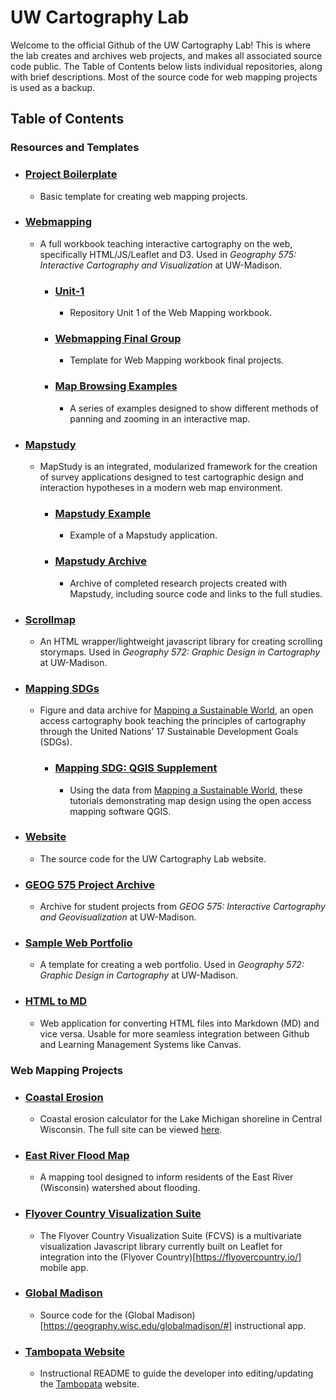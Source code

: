 # UW Cartography Lab
Welcome to the official Github of the UW Cartography Lab! This is where the lab creates and archives web projects, and makes all associated source code public. The Table of Contents below lists individual repositories, along with brief descriptions. Most of the source code for web mapping projects is used as a backup. 

## Table of Contents
### Resources and Templates
- ### [Project Boilerplate](https://github.com/uwcartlab/Project-Boilerplate) ###
    * Basic template for creating web mapping projects.
- ### [Webmapping](https://github.com/uwcartlab/webmapping) ###
    * A full workbook teaching interactive cartography on the web, specifically HTML/JS/Leaflet and D3. Used in _Geography 575: Interactive Cartography and Visualization_ at UW-Madison.
        * ### [Unit-1](https://github.com/uwcartlab/unit-1) ###
            * Repository Unit 1 of the Web Mapping workbook.
        * ### [Webmapping Final Group](https://github.com/uwcartlab/webmapping_final_group) ###
            * Template for Web Mapping workbook final projects.
        * ### [Map Browsing Examples](https://github.com/uwcartlab/map-browsing-examples) ###
            * A series of examples designed to show different methods of panning and zooming in an interactive map.
- ### [Mapstudy](https://github.com/uwcartlab/mapstudy) ###
    * MapStudy is an integrated, modularized framework for the creation of survey applications designed to test cartographic design and interaction hypotheses in a modern web map environment.
        * ### [Mapstudy Example](https://github.com/uwcartlab/mapstudy_walkthrough/tree/master)
            * Example of a Mapstudy application.
        * ### [Mapstudy Archive](https://github.com/uwcartlab/mapstudy_archive) ###
            * Archive of completed research projects created with Mapstudy, including source code and links to the full studies.
- ### [Scrollmap](https://github.com/uwcartlab/scrollmap/tree/main?tab=readme-ov-file)
    * An HTML wrapper/lightweight javascript library for creating scrolling storymaps. Used in _Geography 572: Graphic Design in Cartography_ at UW-Madison.
- ### [Mapping SDGs](https://github.com/uwcartlab/MappingSDGs) ###
    * Figure and data archive for [Mapping a Sustainable World](https://digitallibrary.un.org/record/3898826), an open access cartography book teaching the principles of cartography through the United Nations’ 17 Sustainable Development Goals (SDGs).
        * ### [Mapping SDG: QGIS Supplement](https://github.com/uwcartlab/MappingSDGsTechnicalSupplement) ###
            * Using the data from [Mapping a Sustainable World](https://digitallibrary.un.org/record/3898826), these tutorials demonstrating map design using the open access mapping software QGIS.
- ### [Website](https://github.com/uwcartlab/website) ###
    * The source code for the UW Cartography Lab website. 
- ### [GEOG 575 Project Archive](https://github.com/uwcartlab/G575_Archive) ###
    * Archive for student projects from _GEOG 575: Interactive Cartography and Geovisualization_ at UW-Madison.
- ### [Sample Web Portfolio](https://github.com/uwcartlab/sample-572-portfolio) ###
    * A template for creating a web portfolio. Used in _Geography 572: Graphic Design in Cartography_ at UW-Madison.
- ### [HTML to MD](https://github.com/uwcartlab/html-to-md)
    * Web application for converting HTML files into Markdown (MD) and vice versa. Usable for more seamless integration between Github and Learning Management Systems like Canvas.
 
### Web Mapping Projects
- ### [Coastal Erosion](https://github.com/uwcartlab/coastal-erosion) ###
    * Coastal erosion calculator for the Lake Michigan shoreline in Central Wisconsin. The full site can be viewed [here](https://uwcartlab.github.io/coastal-erosion/).
- ### [East River Flood Map](https://github.com/uwcartlab/east-river-resilience) ###
    * A mapping tool designed to inform residents of the East River (Wisconsin) watershed about flooding. 
- ### [Flyover Country Visualization Suite](https://github.com/uwcartlab/FCVS) ###
    * The Flyover Country Visualization Suite (FCVS) is a multivariate visualization Javascript library currently built on Leaflet for integration into the (Flyover Country)[https://flyovercountry.io/] mobile app.
- ### [Global Madison](https://github.com/uwcartlab/GlobalMadison) ###
    * Source code for the (Global Madison)[https://geography.wisc.edu/globalmadison/#] instructional app.
- ### [Tambopata Website](https://github.com/uwcartlab/tambopata) ###
    * Instructional README to guide the developer into editing/updating the [Tambopata](https://geography.wisc.edu/tambopata/) website.

